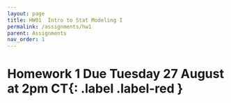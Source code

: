 ```yaml
---
layout: page
title: HW01  Intro to Stat Modeling I
permalink: /assignments/hw1
parent: Assignments
nav_order: 1
---
```


# Homework 1 **Due Tuesday 27 August at 2pm CT**{: .label .label-red }
